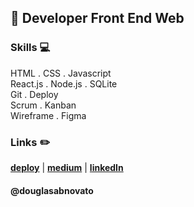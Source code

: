 ## :city_sunset: Developer Front End Web

### Skills 💻
HTML . CSS . Javascript <br/>
React.js . Node.js . SQLite <br/>
Git . Deploy  <br/>
Scrum . Kanban <br/>
Wireframe . Figma <br/>

### Links :pencil2:
[**deploy**](https://linktr.ee/douglasabnovato/) | [**medium**](https://medium.com/@douglasabnovato) | [**linkedIn**](https://www.linkedin.com/in/douglasabnovato) 

#### @douglasabnovato
